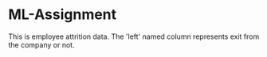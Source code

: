 # ML-Assignment
 This is employee attrition data. The 'left' named column represents exit from the company or not.
